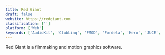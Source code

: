 ```yaml
---
title: Red Giant
draft: false 
website: https://redgiant.com
classification: ['']
platform: ['Web']
keywords: ['AudioKit', 'ClubLinq', 'FMOD', 'Fordela', 'Hero', 'JUCE', 'NicePeopleAtWork', 'OpenAL', 'RtAudio', 'SyncOnSet']
---
```

Red Giant is a filmmaking and motion graphics software.